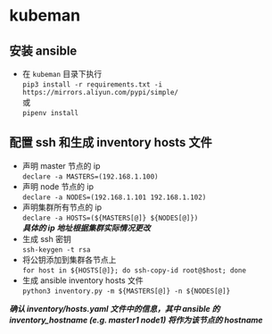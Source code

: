 # kubeman

## 安装 ansible
* 在 `kubeman` 目录下执行  
  `pip3 install -r requirements.txt -i https://mirrors.aliyun.com/pypi/simple/`  
  或  
  `pipenv install`

## 配置 ssh 和生成 inventory hosts 文件
* 声明 master 节点的 ip  
  `declare -a MASTERS=(192.168.1.100)`   
* 声明 node 节点的 ip  
  `declare -a NODES=(192.168.1.101 192.168.1.102)` 
* 声明集群所有节点的 ip  
  `declare -a HOSTS=(${MASTERS[@]} ${NODES[@]})`  
***具体的 ip 地址根据集群实际情况更改***
* 生成 ssh 密钥  
  `ssh-keygen -t rsa`
* 将公钥添加到集群各节点上  
  `for host in ${HOSTS[@]}; do ssh-copy-id root@$host; done`
* 生成 ansible inventory hosts 文件  
  `python3 inventory.py -m ${MASTERS[@]} -n ${NODES[@]}`

***确认 inventory/hosts.yaml 文件中的信息，其中 ansible 的 inventory_hostname (e.g. master1 node1) 将作为该节点的 hostname***

